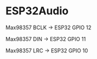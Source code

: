 # ESP32Audio

Max98357 BCLK -> ESP32 GPIO 12

Max98357 DIN -> ESP32 GPIO 11

Max98357 LRC -> ESP32 GPIO 10



